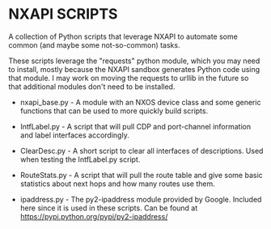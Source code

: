 NXAPI SCRIPTS
=============

A collection of Python scripts that leverage NXAPI to automate some common
(and maybe some not-so-common) tasks.

These scripts leverage the "requests" python module, which you may need to install, mostly because the NXAPI sandbox generates Python code using that module.  I may work on moving the requests to urllib in the future so that additional modules don't need to be installed.

 - nxapi_base.py - A module with an NXOS device class and some generic functions that can be used to more quickly build scripts.

 - IntfLabel.py - A script that will pull CDP and port-channel information and label interfaces accordingly.

 -  ClearDesc.py - A short script to clear all interfaces of descriptions.  Used when testing the IntfLabel.py script.

 -  RouteStats.py - A script that will pull the route table and give some basic statistics about next hops and how many routes use them.

 - ipaddress.py - The py2-ipaddress module provided by Google.  Included here since it is used in these scripts.  Can be found at https://pypi.python.org/pypi/py2-ipaddress/

